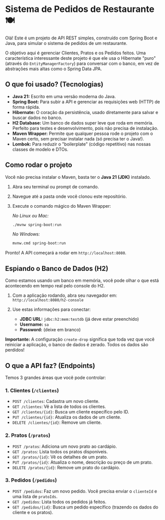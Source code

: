 # Sistema de Pedidos de Restaurante 🍽️

Olá! Este é um projeto de API REST simples, construído com Spring Boot e Java, para simular o sistema de pedidos de um restaurante.

O objetivo aqui é gerenciar Clientes, Pratos e os Pedidos feitos. Uma característica interessante deste projeto é que ele usa o Hibernate "puro" (através do `EntityManagerFactory`) para conversar com o banco, em vez de abstrações mais altas como o Spring Data JPA.

## O que foi usado? (Tecnologias)

* **Java 21:** Escrito em uma versão moderna do Java.
* **Spring Boot:** Para subir a API e gerenciar as requisições web (HTTP) de forma rápida.
* **Hibernate:** O coração da persistência, usado diretamente para salvar e buscar dados no banco.
* **H2 Database:** Um banco de dados super leve que roda em memória. Perfeito para testes e desenvolvimento, pois não precisa de instalação.
* **Maven Wrapper:** Permite que qualquer pessoa rode o projeto com o Maven certo, sem precisar instalar nada (só precisa ter o Java!).
* **Lombok:** Para reduzir o "boilerplate" (código repetitivo) nas nossas classes de modelo e DTOs.

## Como rodar o projeto

Você não precisa instalar o Maven, basta ter o **Java 21 (JDK)** instalado.

1.  Abra seu terminal ou prompt de comando.
2.  Navegue até a pasta onde você clonou este repositório.
3.  Execute o comando mágico do Maven Wrapper:

    *No Linux ou Mac:*
    ```bash
    ./mvnw spring-boot:run
    ```

    *No Windows:*
    ```bash
    mvnw.cmd spring-boot:run
    ```
Pronto! A API começará a rodar em `http://localhost:8080`.

## Espiando o Banco de Dados (H2)

Como estamos usando um banco em memória, você pode olhar o que está acontecendo em tempo real pelo console do H2.

1.  Com a aplicação rodando, abra seu navegador em:
    `http://localhost:8080/h2-console`

2.  Use estas informações para conectar:
    * **JDBC URL:** `jdbc:h2:mem:testdb` (já deve estar preenchido)
    * **Username:** `sa`
    * **Password:** (deixe em branco)

**Importante:** A configuração `create-drop` significa que toda vez que você reiniciar a aplicação, o banco de dados é zerado. Todos os dados são perdidos!

## O que a API faz? (Endpoints)

Temos 3 grandes áreas que você pode controlar:

### 1. Clientes (`/clientes`)
* `POST /clientes`: Cadastra um novo cliente.
* `GET /clientes`: Vê a lista de todos os clientes.
* `GET /clientes/{id}`: Busca um cliente específico pelo ID.
* `PUT /clientes/{id}`: Atualiza os dados de um cliente.
* `DELETE /clientes/{id}`: Remove um cliente.

### 2. Pratos (`/pratos`)
* `POST /pratos`: Adiciona um novo prato ao cardápio.
* `GET /pratos`: Lista todos os pratos disponíveis.
* `GET /pratos/{id}`: Vê os detalhes de um prato.
* `PUT /pratos/{id}`: Atualiza o nome, descrição ou preço de um prato.
* `DELETE /pratos/{id}`: Remove um prato do cardápio.

### 3. Pedidos (`/pedidos`)
* `POST /pedidos`: Faz um novo pedido. Você precisa enviar o `clienteId` e uma lista de `pratoIds`.
* `GET /pedidos`: Lista todos os pedidos já feitos.
* `GET /pedidos/{id}`: Busca um pedido específico (trazendo os dados do cliente e os pratos).
